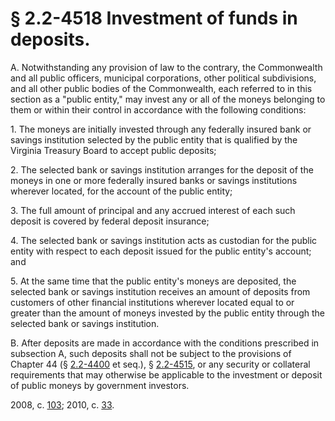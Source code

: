 # § 2.2-4518 Investment of funds in deposits.

<p>A. Notwithstanding any provision of law to the contrary, the Commonwealth and all public officers, municipal corporations, other political subdivisions, and all other public bodies of the Commonwealth, each referred to in this section as a "public entity," may invest any or all of the moneys belonging to them or within their control in accordance with the following conditions:</p><p>1. The moneys are initially invested through any federally insured bank or savings institution selected by the public entity that is qualified by the Virginia Treasury Board to accept public deposits;</p><p>2. The selected bank or savings institution arranges for the deposit of the moneys in one or more federally insured banks or savings institutions wherever located, for the account of the public entity;</p><p>3. The full amount of principal and any accrued interest of each such deposit is covered by federal deposit insurance;</p><p>4. The selected bank or savings institution acts as custodian for the public entity with respect to each deposit issued for the public entity's account; and</p><p>5. At the same time that the public entity's moneys are deposited, the selected bank or savings institution receives an amount of deposits from customers of other financial institutions wherever located equal to or greater than the amount of moneys invested by the public entity through the selected bank or savings institution.</p><p>B. After deposits are made in accordance with the conditions prescribed in subsection A, such deposits shall not be subject to the provisions of Chapter 44 (§ <a href='http://law.lis.virginia.gov/vacode/2.2-4400/'>2.2-4400</a> et seq.), § <a href='http://law.lis.virginia.gov/vacode/2.2-4515/'>2.2-4515</a>, or any security or collateral requirements that may otherwise be applicable to the investment or deposit of public moneys by government investors.</p><p>2008, c. <a href='http://lis.virginia.gov/cgi-bin/legp604.exe?081+ful+CHAP0103'>103</a>; 2010, c. <a href='http://lis.virginia.gov/cgi-bin/legp604.exe?101+ful+CHAP0033'>33</a>.</p>